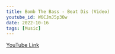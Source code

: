 ```yaml
---
title: Bomb The Bass - Beat Dis (Video)
youtube_id: W6CJmJ5p3Ow
date: 2022-10-16
tags: [Music]
---
```



[YouTube Link](https://www.youtube.com/watch?v=W6CJmJ5p3Ow)

